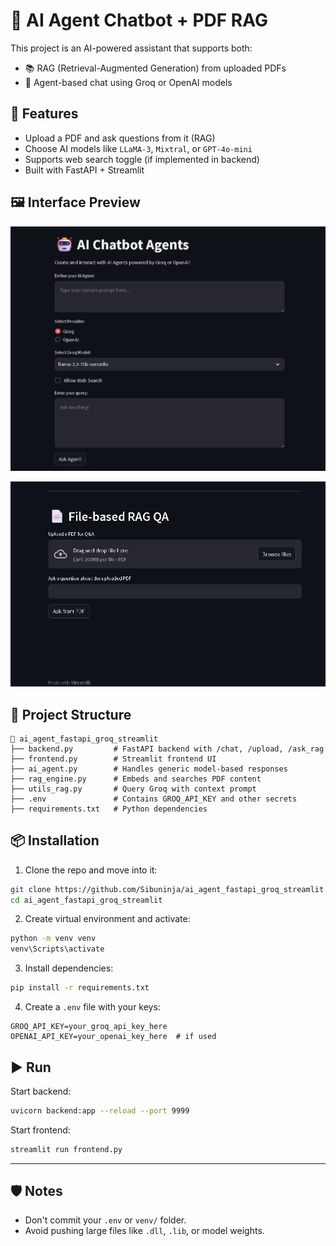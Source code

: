 # 🧠 AI Agent Chatbot + PDF RAG

This project is an AI-powered assistant that supports both:
- 📚 RAG (Retrieval-Augmented Generation) from uploaded PDFs
- 🤖 Agent-based chat using Groq or OpenAI models

## 🚀 Features
- Upload a PDF and ask questions from it (RAG)
- Choose AI models like `LLaMA-3`, `Mixtral`, or `GPT-4o-mini`
- Supports web search toggle (if implemented in backend)
- Built with FastAPI + Streamlit

## 🖼 Interface Preview

![Agent Interface](assets/AgentDashboard.png)

![RAG Interface](assets/RagDashboard.png)


## 🧩 Project Structure
```
📁 ai_agent_fastapi_groq_streamlit
├── backend.py         # FastAPI backend with /chat, /upload, /ask_rag
├── frontend.py        # Streamlit frontend UI
├── ai_agent.py        # Handles generic model-based responses
├── rag_engine.py      # Embeds and searches PDF content
├── utils_rag.py       # Query Groq with context prompt
├── .env               # Contains GROQ_API_KEY and other secrets
├── requirements.txt   # Python dependencies
```

## 📦 Installation

1. Clone the repo and move into it:

```bash
git clone https://github.com/Sibuninja/ai_agent_fastapi_groq_streamlit.git
cd ai_agent_fastapi_groq_streamlit
```

2. Create virtual environment and activate:

```bash
python -m venv venv
venv\Scripts\activate
```

3. Install dependencies:

```bash
pip install -r requirements.txt
```

4. Create a `.env` file with your keys:

```
GROQ_API_KEY=your_groq_api_key_here
OPENAI_API_KEY=your_openai_key_here  # if used
```

## ▶️ Run

Start backend:
```bash
uvicorn backend:app --reload --port 9999
```

Start frontend:
```bash
streamlit run frontend.py
```

---

## 🛡️ Notes
- Don't commit your `.env` or `venv/` folder.
- Avoid pushing large files like `.dll`, `.lib`, or model weights.